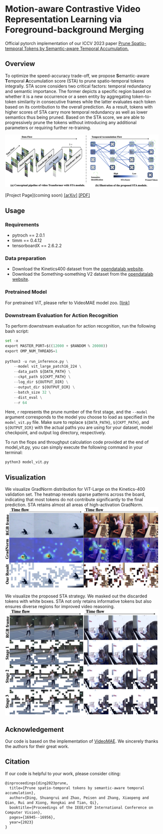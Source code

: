 # Motion-aware Contrastive Video Representation Learning via Foreground-background Merging
Official pytorch implementation of our ICCV 2023 paper [Prune Spatio-temporal Tokens by Semantic-aware Temporal Accumulation.](https://arxiv.org/abs/2308.04549)

## Overview
To optimize the speed-accuracy trade-off, we propose **S**emantic-aware **T**emporal **A**ccumulation score (STA) to prune spatio-temporal tokens integrally. STA score considers two critical factors: temporal redundancy and semantic importance. The former depicts a specific region based on whether it is a new occurrence or a seen entity by aggregating token-to-token similarity in consecutive frames while the latter evaluates each token based on its contribution to the overall prediction. As a result, tokens with higher scores of STA carry more temporal redundancy as well as lower semantics thus being pruned. Based on the STA score, we are able to progressively prune the tokens without introducing any additional parameters or requiring further re-training.

![teaser](Figure/teaser.png)

[Project Page](coming soon) [[arXiv]](https://arxiv.org/abs/2308.04549) [[PDF]](https://openaccess.thecvf.com/content/ICCV2023/papers/Ding_Prune_Spatio-temporal_Tokens_by_Semantic-aware_Temporal_Accumulation_ICCV_2023_paper.pdf)

## Usage

### Requirements
- pytroch == 2.0.1
- timm == 0.4.12
- tensorboardX == 2.6.2.2 

### Data preparation
- Download the Kinetics400 dataset from the [opendatalab website](https://opendatalab.com/OpenMMLab/Kinetics-400).
- Download the Something-something V2 dataset from the [opendatalab website](https://opendatalab.com/OpenDataLab/sthv2).


### Pretrained Model
For pretrained ViT, please refer to VideoMAE model zoo. [[link]](https://github.com/MCG-NJU/VideoMAE/blob/main/MODEL_ZOO.md)

### Downstream Evaluation for Action Recognition
To perform downstream evaluation for action recognition, run the following bash script:
```python
set -x
export MASTER_PORT=$((12000 + $RANDOM % 20000))
export OMP_NUM_THREADS=1 

python3 -u run_inference.py \
    --model vit_large_patch16_224 \
    --data_path ${DATA_PATH} \
    --ckpt_path ${CKPT_PATH} \
    --log_dir ${OUTPUT_DIR} \
    --output_dir ${OUTPUT_DIR} \
    --batch_size 32 \
    --dist_eval \
    --r 64
```
Here, `r` represents the prune number of the first stage, and the `--model` argument corresponds to the model you choose to load as specified in the `model_vit.py` file.
Make sure to replace `${DATA_PATH}`, `${CKPT_PATH}`, and `${OUTPUT_DIR}` with the actual paths you are using for your dataset, model checkpoint, and output log directory, respectively.

To run the flops and throughput calculation code provided at the end of model_vit.py, you can simply execute the following command in your terminal:
```python
python3 model_vit.py
```
## Visualization
We visualize GradNorm distribution for ViT-Large on the Kinetics-400 validation set. The heatmap reveals sparse patterns across the board, indicating that most tokens do not contribute significantly to the final prediction. STA retains almost all areas of high-activation GradNorm.
![vis](Figure/grad_vis.png)

We visualize the proposed STA strategy. We masked out the discarded tokens with white boxes. STA not only retains informative tokens but also ensures diverse regions for improved video reasoning.
![vis](Figure/vis.png)

## Acknowledgement
Our code is based on the implementation of [VideoMAE](https://github.com/MCG-NJU/VideoMAE). We sincerely thanks the authors for their great work.


## Citation
If our code is helpful to your work, please consider citing:
```
@inproceedings{ding2023prune,
  title={Prune spatio-temporal tokens by semantic-aware temporal accumulation},
  author={Ding, Shuangrui and Zhao, Peisen and Zhang, Xiaopeng and Qian, Rui and Xiong, Hongkai and Tian, Qi},
  booktitle={Proceedings of the IEEE/CVF International Conference on Computer Vision},
  pages={16945--16956},
  year={2023}
}
```











